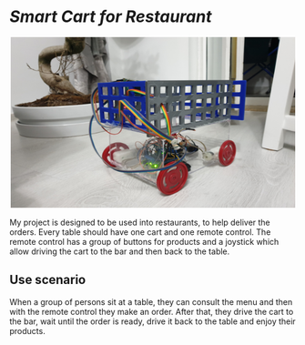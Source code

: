 <h1><em>Smart Cart for Restaurant</em></h1>

<p align="center">
  <img src="./Images/20200225_221914.jpg" width = "500" height = "300">
</p>

<p>
  My project is designed to be used into restaurants, to help deliver the orders. Every table should have one cart and one remote control. The remote control has a group of buttons for products and a joystick which allow driving the cart to the bar and then back to the table. 
<h2> Use scenario</h2>
  When a group of persons sit at a table, they can consult the menu and then with the remote control they make an order. After that, they drive the cart to the bar, wait until the order is ready, drive it back to the table and enjoy their products. 
</p>
